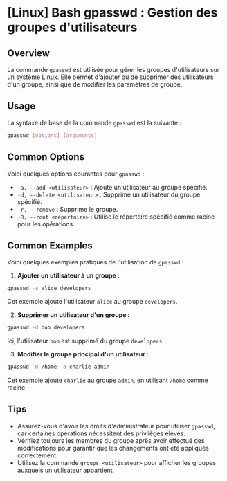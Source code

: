 # [Linux] Bash gpasswd : Gestion des groupes d'utilisateurs

## Overview
La commande `gpasswd` est utilisée pour gérer les groupes d'utilisateurs sur un système Linux. Elle permet d'ajouter ou de supprimer des utilisateurs d'un groupe, ainsi que de modifier les paramètres de groupe.

## Usage
La syntaxe de base de la commande `gpasswd` est la suivante :

```bash
gpasswd [options] [arguments]
```

## Common Options
Voici quelques options courantes pour `gpasswd` :

- `-a, --add <utilisateur>` : Ajoute un utilisateur au groupe spécifié.
- `-d, --delete <utilisateur>` : Supprime un utilisateur du groupe spécifié.
- `-r, --remove` : Supprime le groupe.
- `-R, --root <répertoire>` : Utilise le répertoire spécifié comme racine pour les opérations.

## Common Examples
Voici quelques exemples pratiques de l'utilisation de `gpasswd` :

1. **Ajouter un utilisateur à un groupe :**

```bash
gpasswd -a alice developers
```

Cet exemple ajoute l'utilisateur `alice` au groupe `developers`.

2. **Supprimer un utilisateur d'un groupe :**

```bash
gpasswd -d bob developers
```

Ici, l'utilisateur `bob` est supprimé du groupe `developers`.

3. **Modifier le groupe principal d'un utilisateur :**

```bash
gpasswd -R /home -a charlie admin
```

Cet exemple ajoute `charlie` au groupe `admin`, en utilisant `/home` comme racine.

## Tips
- Assurez-vous d'avoir les droits d'administrateur pour utiliser `gpasswd`, car certaines opérations nécessitent des privilèges élevés.
- Vérifiez toujours les membres du groupe après avoir effectué des modifications pour garantir que les changements ont été appliqués correctement.
- Utilisez la commande `groups <utilisateur>` pour afficher les groupes auxquels un utilisateur appartient.